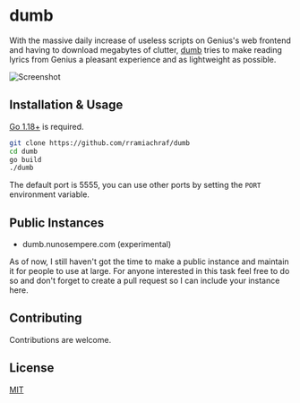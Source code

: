 # dumb
With the massive daily increase of useless scripts on Genius's web frontend and having to download megabytes of clutter, [dumb](https://github.com/rramiachraf/dumb) tries to make reading lyrics from Genius a pleasant experience and as lightweight as possible.

![Screenshot](https://raw.githubusercontent.com/rramiachraf/dumb/main/screenshot.png)

## Installation & Usage
[Go 1.18+](https://go.dev/dl) is required.
```bash
git clone https://github.com/rramiachraf/dumb
cd dumb
go build
./dumb
```

The default port is 5555, you can use other ports by setting the `PORT` environment variable.

## Public Instances

- dumb.nunosempere.com (experimental)

As of now, I still haven't got the time to make a public instance and maintain it for people to use at large. For anyone interested in this task feel free to do so and don't forget to create a pull request so I can include your instance here.


## Contributing
Contributions are welcome.

## License
[MIT](https://github.com/rramiachraf/dumb/blob/main/LICENCE)


